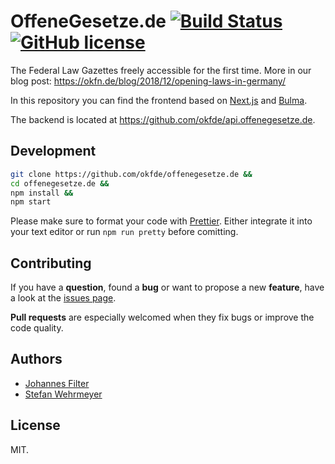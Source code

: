 # OffeneGesetze.de [![Build Status](https://travis-ci.com/okfde/offenegesetze.de.svg?branch=master)](https://travis-ci.com/okfde/offenegesetze.de) [![GitHub license](https://img.shields.io/github/license/okfde/offenegesetze.de.svg)](https://github.com/okfde/offenegesetze.de/blob/master/LICENSE)

The Federal Law Gazettes freely accessible for the first time. More in our blog post: https://okfn.de/blog/2018/12/opening-laws-in-germany/

In this repository you can find the frontend based on [Next.js](https://github.com/zeit/next.js/) and [Bulma](https://github.com/jgthms/bulma).

The backend is located at https://github.com/okfde/api.offenegesetze.de.

## Development

```bash
git clone https://github.com/okfde/offenegesetze.de &&
cd offenegesetze.de &&
npm install &&
npm start
```

Please make sure to format your code with [Prettier](https://prettier.io/). Either integrate it into your text editor or run `npm run pretty` before comitting.

## Contributing

If you have a **question**, found a **bug** or want to propose a new **feature**, have a look at the [issues page](https://github.com/okfde/offenegesetze.de/issues).

**Pull requests** are especially welcomed when they fix bugs or improve the code quality.

## Authors

- [Johannes Filter](https://github.com/jfilter)
- [Stefan Wehrmeyer](https://github.com/stefanw)

## License

MIT.
